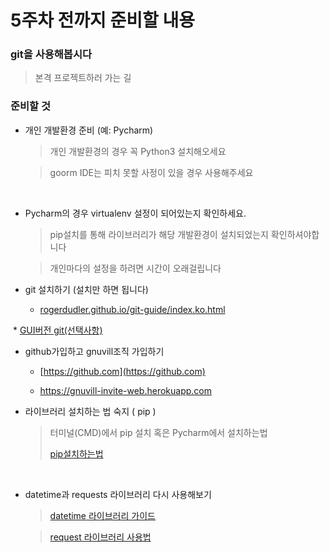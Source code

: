 # 5주차 전까지 준비할 내용



### git을 사용해봅시다

> 본격 프로젝트하러 가는 길



### 준비할 것

* 개인 개발환경 준비 (예: Pycharm)

  > 개인 개발환경의 경우 꼭 Python3 설치해오세요

  > goorm IDE는 피치 못할 사정이 있을 경우 사용해주세요

  ​

* Pycharm의 경우 virtualenv 설정이 되어있는지 확인하세요.

  > pip설치를 통해 라이브러리가 해당 개발환경이 설치되었는지 확인하셔야합니다

  > 개인마다의 설정을 하려면 시간이 오래걸립니다



* git 설치하기 (설치만 하면 됩니다)

  * [rogerdudler.github.io/git-guide/index.ko.html](https://rogerdudler.github.io/git-guide/index.ko.html)

  * [GUI버전 git(선택사항)](https://desktop.github.com)

* github가입하고 gnuvill조직 가입하기

  * [https://github.com](https://github.com)


  * https://gnuvill-invite-web.herokuapp.com



* 라이브러리 설치하는 법 숙지 ( pip )

  > 터미널(CMD)에서 pip 설치 혹은 Pycharm에서 설치하는법
  >
  > [pip설치하는법](http://shaeod.tistory.com/929)

  ​



* datetime과 requests 라이브러리 다시 사용해보기

     >[datetime 라이브러리 가이드]([https](https://godoftyping.wordpress.com/2015/04/19/python-)[://](https://godoftyping.wordpress.com/2015/04/19/python-)[godoftyping.wordpress.com/2015/04/19/python-](https://godoftyping.wordpress.com/2015/04/19/python-)날짜-시간관련-모듈)

  > [request 라이브러리 사용법](https://beomi.github.io/2017/01/20/HowToMakeWebCrawler/)

  ​

  ​
